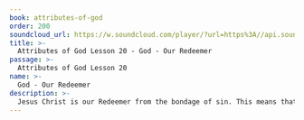 ```yaml
---
book: attributes-of-god
order: 200
soundcloud_url: https://w.soundcloud.com/player/?url=https%3A//api.soundcloud.com/tracks/
title: >-
  Attributes of God Lesson 20 - God - Our Redeemer
passage: >-
  Attributes of God Lesson 20
name: >-
  God - Our Redeemer
description: >-
  Jesus Christ is our Redeemer from the bondage of sin. This means that someone had to die. Only Jesus Christ, the God -Man could redeem us from the bondage of sin. Redemption truly sets us free.
---
```



